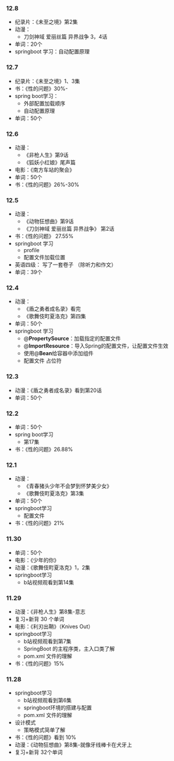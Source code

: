 ### 12.8

- 纪录片：《未至之境》第2集
- 动漫：
  - 刀剑神域 爱丽丝篇 异界战争  3，4话
- 单词：20个
- springboot 学习：自动配置原理

### 12.7

- 纪录片：《未至之境》1、3集
- 书：《性的问题》30%-
- spring boot学习：
  - 外部配置加载顺序
  - 自动配置原理
- 单词：50个

### 12.6

- 动漫：
  - 《非枪人生》第9话
  - 《狐妖小红娘》尾声篇
- 电影：《南方车站的聚会》
- 单词：50个
- 书：《性的问题》26%-30%

### 12.5

- 动漫：
  - 《动物狂想曲》第9话
  - 《刀剑神域 爱丽丝篇 异界战争》 第2话
- 书：《性的问题》 27.55%
- springboot 学习
  - profile
  - 配置文件加载位置
- 英语四级： 写了一套卷子 （除听力和作文）
- 单词：39个

### 12.4

- 动漫：
  - 《盾之勇者成名录》看完
  - 《歌舞伎町夏洛克》第四集
- 单词：50个
- springboot 学习
  - @**PropertySource**：加载指定的配置文件
  - @**ImportResource**：导入Spring的配置文件，让配置文件生效
  - 使用@**Bean**给容器中添加组件
  - 配置文件 占位符

### 12.3

- 动漫：《盾之勇者成名录》看到第20话
- 单词：50个

### 12.2

- 单词：50个
- spring boot学习
  - 第17集
- 书：《性的问题》26.88%



### 12.1

- 动漫：
  - 《青春猪头少年不会梦到怀梦美少女》
  - 《歌舞伎町夏洛克》第3集
- 单词：50个
- springboot学习
  - 配置文件
- 书：《性的问题》21%

### 11.30

- 单词：50个
- 电影：《少年的你》
- 动漫：《歌舞伎町夏洛克》1，2集
- springboot学习
  - b站视频观看到第14集



### 11.29

- 动漫：《非枪人生》第8集-意志
- 复习+新背 30 个单词
- 电影：《利刃出鞘》（Knives Out）
- springboot学习
  - b站视频观看到第7集
  - SpringBoot 的主程序类，主入口类了解
  - pom.xml 文件的理解
- 书：《性的问题》15%



### 11.28

- springboot学习
  - b站视频观看到第6集
  - springboot环境的搭建与配置
  - pom.xml 文件的理解
- 设计模式
  - 策略模式简单了解
- 书：《性的问题》看到 10%
- 动漫：《动物狂想曲》第8集-就像牙线棒卡在犬牙上
- 复习+新背 32个单词



